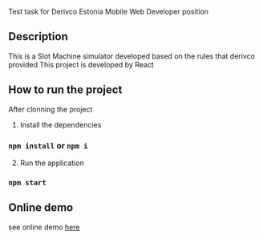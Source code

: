 Test task for Derivco Estonia Mobile Web Developer position

## Description

This is a Slot Machine simulator developed based on the rules that derivco provided
This project is developed by React

## How to run the project
After clonning the project 

1. Install the dependencies 
### `npm install` or `npm i`

2. Run the application 
### `npm start`

## Online demo
see online demo [here](http://slotmachine.ildirim.com)
